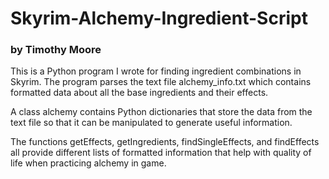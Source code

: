 # Skyrim-Alchemy-Ingredient-Script

### by Timothy Moore

This is a Python program I wrote for finding ingredient combinations in Skyrim. The program parses the text file alchemy_info.txt which contains formatted data about all the base ingredients and their effects. 

A class alchemy contains Python dictionaries that store the data from the text file so that it can be manipulated to generate useful information. 

The functions getEffects, getIngredients, findSingleEffects, and findEffects all provide different lists of formatted information that help with quality of life when practicing alchemy in game.

